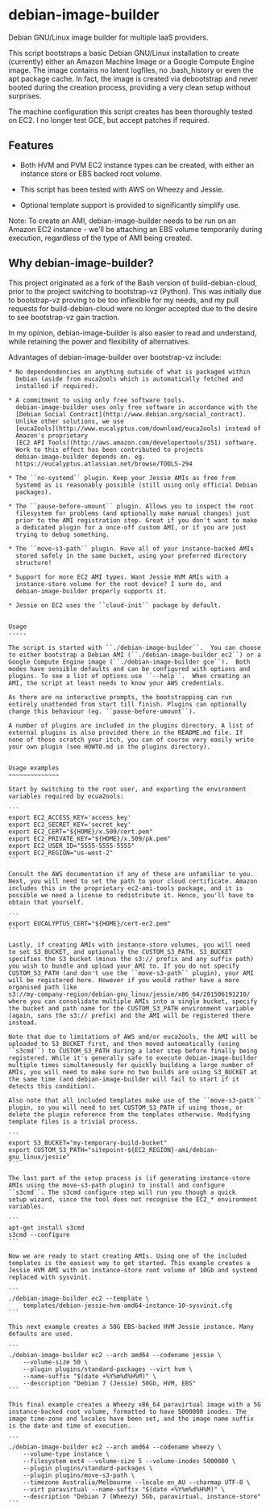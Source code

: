 debian-image-builder
====================

Debian GNU/Linux image builder for multiple IaaS providers.

This script bootstraps a basic Debian GNU/Linux installation to create
(currently) either an Amazon Machine Image or a Google Compute Engine
image. The image contains no latent logfiles, no .bash\_history or
even the apt package cache. In fact, the image is created via
debootstrap and never booted during the creation process, providing a
very clean setup without surprises.

The machine configuration this script creates has been thoroughly
tested on EC2. I no longer test GCE, but accept patches if required.


Features
--------

* Both HVM and PVM EC2 instance types can be created, with either an
  instance store or EBS backed root volume.

* This script has been tested with AWS on Wheezy and Jessie.

* Optional template support is provided to significantly simplify use.

Note: To create an AMI, debian-image-builder needs to be run on an
Amazon EC2 instance - we'll be attaching an EBS volume temporarily
during execution, regardless of the type of AMI being created.


Why debian-image-builder?
-------------------------

This project originated as a fork of the Bash version of
build-debian-cloud, prior to the project switching to bootstrap-vz
(Python). This was initially due to bootstrap-vz proving to be too
inflexible for my needs, and my pull requests for build-debian-cloud
were no longer accepted due to the desire to see bootstrap-vz gain
traction.

In my opinion, debian-image-builder is also easier to read and
understand, while retaining the power and flexibility of alternatives.

Advantages of debian-image-builder over bootstrap-vz include:
~~~~~~~~~~~~~~~~~~~~~~~~~~~~~~~~~~~~~~~~~~~~~~~~~~~~~~~~~~~~~
* No dependendencies on anything outside of what is packaged within
  Debian (aside from euca2ools which is automatically fetched and
  installed if required).

* A commitment to using only free software tools.
  debian-image-builder uses only free software in accordance with the
  [Debian Social Contract](http://www.debian.org/social_contract).
  Unlike other solutions, we use
  [euca2ools](http://www.eucalyptus.com/download/euca2ools) instead of
  Amazon's proprietary
  [EC2 API Tools](http://aws.amazon.com/developertools/351) software.
  Work to this effect has been contributed to projects
  debian-image-builder depends on. eg.
  https://eucalyptus.atlassian.net/browse/TOOLS-294

* The ``no-systemd`` plugin. Keep your Jessie AMIs as free from
  Systemd as is reasonably possible (still using only official Debian
  packages).

* The ``pause-before-umount`` plugin. Allows you to inspect the root
  filesystem for problems (and optionally make manual changes) just
  prior to the AMI registration step. Great if you don't want to make
  a dedicated plugin for a once-off custom AMI, or if you are just
  trying to debug something.

* The ``move-s3-path`` plugin. Have all of your instance-backed AMIs
  stored safely in the same bucket, using your preferred directory
  structure!

* Support for more EC2 AMI types. Want Jessie HVM AMIs with a
  instance-store volume for the root device? I sure do, and
  debian-image-builder properly supports it.

* Jessie on EC2 uses the ``cloud-init`` package by default.


Usage
-----

The script is started with ``./debian-image-builder``.  You can choose
to either bootstrap a Debian AMI (``./debian-image-builder ec2``) or a
Google Compute Engine image (``./debian-image-builder gce``).  Both
modes have sensible defaults and can be configured with options and
plugins. To see a list of options use ``--help``.  When creating an
AMI, the script at least needs to know your AWS credentials.

As there are no interactive prompts, the bootstrapping can run
entirely unattended from start till finish. Plugins can optionally
change this behaviour (eg. ``pause-before-umount``).

A number of plugins are included in the plugins directory. A list of
external plugins is also provided there in the README.md file. If
none of those scratch your itch, you can of course very easily write
your own plugin (see HOWTO.md in the plugins directory).


Usage examples
~~~~~~~~~~~~~~

Start by switching to the root user, and exporting the environment
variables required by ecua2ools:

```
export EC2_ACCESS_KEY='access_key'
export EC2_SECRET_KEY='secret_key'
export EC2_CERT="${HOME}/x.509/cert.pem"
export EC2_PRIVATE_KEY="${HOME}/x.509/pk.pem"
export EC2_USER_ID="5555-5555-5555"
export EC2_REGION="us-west-2"
```

Consult the AWS documentation if any of these are unfamiliar to you.
Next, you will need to set the path to your cloud certificate. Amazon
includes this in the proprietary ec2-ami-tools package, and it is 
possible we need a license to redistribute it. Hence, you'll have to
obtain that yourself.

```
export EUCALYPTUS_CERT="${HOME}/cert-ec2.pem"
```

Lastly, if creating AMIs with instance-store volumes, you will need
to set S3_BUCKET, and optionally the CUSTOM_S3_PATH. S3_BUCKET
specifies the S3 bucket (minus the s3:// prefix and any suffix path)
you wish to bundle and upload your AMI to. If you do not specify
CUSTOM_S3_PATH (and don't use the ``move-s3-path`` plugin), your AMI
will be registered here. However if you would rather have a more
organised path like
s3://my-company-region/debian-gnu_linux/jessie/x86_64/201506191210/
where you can consolidate multiple AMIs into a single bucket, specify
the bucket and path name for the CUSTOM_S3_PATH environment variable
(again, sans the s3:// prefix) and the AMI will be registered there
instead.

Note that due to limitations of AWS and/or euca2ools, the AMI will be
uploaded to S3_BUCKET first, and then moved automatically (using
``s3cmd``) to CUSTOM_S3_PATH during a later step before finally being
registered. While it's generally safe to execute debian-image-builder
multiple times simultaneously for quickly building a large number of
AMIs, you will need to make sure no two builds are using S3_BUCKET at
the same time (and debian-image-builder will fail to start if it
detects this condition).

Also note that all included templates make use of the ``move-s3-path``
plugin, so you will need to set CUSTOM_S3_PATH if using those, or
delete the plugin reference from the templates otherwise. Modifying
template files is a trivial process.

```
export S3_BUCKET="my-temporary-build-bucket"
export CUSTOM_S3_PATH="sitepoint-${EC2_REGION}-ami/debian-gnu_linux/jessie"
```

The last part of the setup process is (if generating instance-store
AMIs using the move-s3-path plugin) to install and configure
``s3cmd``. The s3cmd configure step will run you though a quick
setup wizard, since the tool does not recognise the EC2_* environment
variables.

```
apt-get install s3cmd
s3cmd --configure
```

Now we are ready to start creating AMIs. Using one of the included
templates is the easiest way to get started. This example creates a
Jessie HVM AMI with an instance-store root volume of 10Gb and systemd
replaced with sysvinit.

```
./debian-image-builder ec2 --template \
    templates/debian-jessie-hvm-amd64-instance-10-sysvinit.cfg
```

This next example creates a 50G EBS-backed HVM Jessie instance. Many
defaults are used.

```
./debian-image-builder ec2 --arch amd64 --codename jessie \
    --volume-size 50 \
    --plugin plugins/standard-packages --virt hvm \
    --name-suffix "$(date +%Y%m%d%H%M)" \
    --description "Debian 7 (Jessie) 50Gb, HVM, EBS"
```

This final example creates a Wheezy x86_64 paravirtual image with a 5G
instance-backed root volume, formatted to have 5000000 inodes. The
image time-zone and locales have been set, and the image name suffix
is the date and time of execution.

```
./debian-image-builder ec2 --arch amd64 --codename wheezy \
    --volume-type instance \
    --filesystem ext4 --volume-size 5 --volume-inodes 5000000 \
    --plugin plugins/standard-packages \
    --plugin plugins/move-s3-path \
    --timezone Australia/Melbourne --locale en_AU --charmap UTF-8 \
    --virt paravirtual --name-suffix "$(date +%Y%m%d%H%M)" \
    --description "Debian 7 (Wheezy) 5Gb, paravirtual, instance-store"
```
